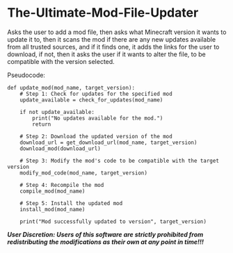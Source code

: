 # The-Ultimate-Mod-File-Updater
Asks the user to add a mod file, then asks what Minecraft version it wants to update it to, then it scans the mod if there are any new updates available from all trusted sources,
and if it finds one, it adds the links for the user to download, if not, then it asks the user if it wants to alter the file, to be compatible with the version selected.

Pseudocode:

    def update_mod(mod_name, target_version):
        # Step 1: Check for updates for the specified mod
        update_available = check_for_updates(mod_name)
        
        if not update_available:
            print("No updates available for the mod.")
            return
        
        # Step 2: Download the updated version of the mod
        download_url = get_download_url(mod_name, target_version)
        download_mod(download_url)
        
        # Step 3: Modify the mod's code to be compatible with the target version
        modify_mod_code(mod_name, target_version)
        
        # Step 4: Recompile the mod
        compile_mod(mod_name)
        
        # Step 5: Install the updated mod
        install_mod(mod_name)
        
        print("Mod successfully updated to version", target_version)

***User Discretion: Users of this software are strictly prohibited from redistributing the modifications as their own at any point in time!!!***

